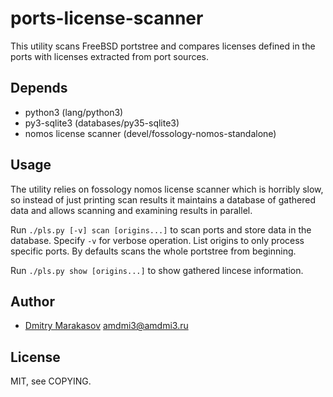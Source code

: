 # ports-license-scanner

This utility scans FreeBSD portstree and compares licenses defined
in the ports with licenses extracted from port sources.

## Depends

* python3 (lang/python3)
* py3-sqlite3 (databases/py35-sqlite3)
* nomos license scanner (devel/fossology-nomos-standalone)

## Usage

The utility relies on fossology nomos license scanner which is horribly slow,
so instead of just printing scan results it maintains a database of gathered
data and allows scanning and examining results in parallel.

Run ```./pls.py [-v] scan [origins...]``` to scan ports and store data in the
database. Specify ```-v``` for verbose operation. List origins to only process
specific ports. By defaults scans the whole portstree from beginning.

Run ```./pls.py show [origins...]``` to show gathered lincese information.

## Author

* [Dmitry Marakasov](https://github.com/AMDmi3) <amdmi3@amdmi3.ru>

## License

MIT, see COPYING.

